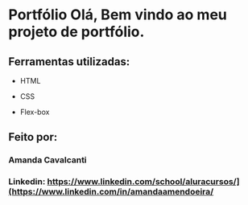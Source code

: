 # Portfólio Olá, Bem vindo ao meu projeto de portfólio.

## Ferramentas utilizadas:

* HTML

* CSS

* Flex-box

## Feito por:

### Amanda Cavalcanti

### Linkedin: https://www.linkedin.com/school/aluracursos/](https://www.linkedin.com/in/amandaamendoeira/

```
